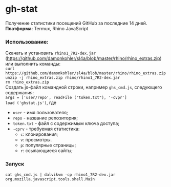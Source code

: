 # gh-stat
Получение статистики посещений GitHub за последние 14 дней.  
**Платформа**: Termux, Rhino JavaScript

### Использование:
Скачать и установить `rhino1_7R2-dex.jar` (https://github.com/damonkohler/sl4a/blob/master/rhino/rhino_extras.zip)  
или выполнить команды:  
`curl https://github.com/damonkohler/sl4a/blob/master/rhino/rhino_extras.zip`  
`unzip -j rhino_extras.zip rhino/rhino1_7R2-dex.jar`  
`rm rhino_extras.zip`  
Создать js-файл командной строки, например `ghs_cmd.js`, следующего содержания:  
`args = ['user/repo', readFile ("token.txt"), '-cvpr']`  
`load ('ghstat.js')`, где
* `user` - имя пользователя;
* `repo` - название репозитория;
* `token.txt` - файл с содержимым ключа доступа;
* `-cprv` - требуемая статистика:
    - `c`: клонирования;
    - `v`: просмотры.
    - `p`: популярные страницы;
    - `r`: ссылающиеся сайты;

### Запуск
`cat ghs_cmd.js | dalvikvm -cp rhino1_7R2-dex.jar org.mozilla.javascript.tools.shell.Main`
